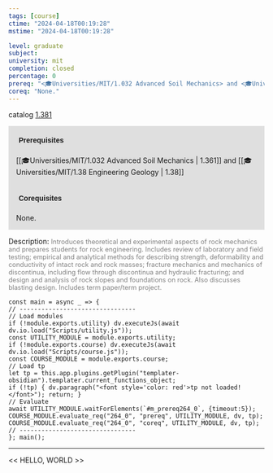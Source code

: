 ```yaml
---
tags: [course]
ctime: "2024-04-18T00:19:28"
mstime: "2024-04-18T00:19:28"

level: graduate
subject: 
university: mit
completion: closed
percentage: 0
prereq: "<🎓Universities/MIT/1.032 Advanced Soil Mechanics> and <🎓Universities/MIT/1.38 Engineering Geology>"
coreq: "None."
---
```


catalog [1.381](http://student.mit.edu/catalog/m1b.html#1.381)

<span style="display: block; padding: 15px; background-color: rgb(100, 100, 100, 0.2);"><font id="m_prereq264_0" style="display: block; font-family: Arial, sans-serif; font-weight: bold; padding: 5px">Prerequisites</font><br><span id="prereq264_0">[[🎓Universities/MIT/1.032 Advanced Soil Mechanics | 1.361]] and [[🎓Universities/MIT/1.38 Engineering Geology | 1.38]]</span></span>
<span style="display: block; padding: 15px; background-color: rgb(100, 100, 100, 0.2);"><font id="m_coreq264_0" style="display: block; font-family: Arial, sans-serif; font-weight: bold; padding: 5px">Corequisites</font><br><span id="coreq264_0">None.</span></span>

<font style="">Description:</font>
<font style="color: grey; font-size: 0.8rem;">Introduces theoretical and experimental aspects of rock mechanics and prepares students for rock engineering.  Includes review of laboratory and field testing; empirical and analytical methods for describing strength, deformability and conductivity of intact rock and rock masses; fracture mechanics and mechanics of discontinua, including flow through discontinua and hydraulic fracturing; and design and analysis of rock slopes and foundations on rock. Also discusses blasting design.  Includes term paper/term project.</font>

```dataviewjs
const main = async _ => {
// --------------------------------
// Load modules
if (!module.exports.utility) dv.executeJs(await dv.io.load("Scripts/utility.js"));
const UTILITY_MODULE = module.exports.utility;
if (!module.exports.course) dv.executeJs(await dv.io.load("Scripts/course.js"));
const COURSE_MODULE = module.exports.course;
// Load tp
let tp = this.app.plugins.getPlugin("templater-obsidian").templater.current_functions_object;
if (!tp) { dv.paragraph("<font style='color: red'>tp not loaded!</font>"); return; }
// Evaluate
await UTILITY_MODULE.waitForElements(`#m_prereq264_0`, {timeout:5});
COURSE_MODULE.evaluate_req("264_0", "prereq", UTILITY_MODULE, dv, tp);
COURSE_MODULE.evaluate_req("264_0", "coreq", UTILITY_MODULE, dv, tp);
// --------------------------------
}; main();
```

---

<< HELLO, WORLD >>
